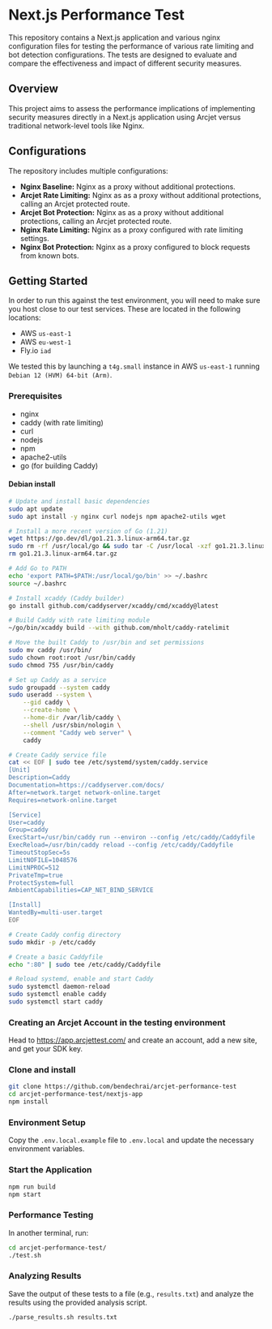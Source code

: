 # Next.js Performance Test

This repository contains a Next.js application and various nginx configuration files for testing the performance of various rate limiting and bot detection configurations. The tests are designed to evaluate and compare the effectiveness and impact of different security measures.

## Overview

This project aims to assess the performance implications of implementing security measures directly in a Next.js application using Arcjet versus traditional network-level tools like Nginx.

## Configurations

The repository includes multiple configurations:

- **Nginx Baseline:** Nginx as a proxy without additional protections.
- **Arcjet Rate Limiting:** Nginx as as a proxy without additional protections, calling an Arcjet protected route.
- **Arcjet Bot Protection:** Nginx as as a proxy without additional protections, calling an Arcjet protected route.
- **Nginx Rate Limiting:** Nginx as a proxy configured with rate limiting settings.
- **Nginx Bot Protection:** Nginx as a proxy configured to block requests from known bots.

## Getting Started

In order to run this against the test environment, you will need to make sure you host close to our test services. These are located in the following locations:

- AWS `us-east-1`
- AWS `eu-west-1`
- Fly.io `iad`

We tested this by launching a `t4g.small` instance in AWS `us-east-1` running `Debian 12 (HVM) 64-bit (Arm)`.

### Prerequisites

- nginx
- caddy (with rate limiting)
- curl
- nodejs
- npm
- apache2-utils
- go (for building Caddy)

#### Debian install

```bash
# Update and install basic dependencies
sudo apt update
sudo apt install -y nginx curl nodejs npm apache2-utils wget

# Install a more recent version of Go (1.21)
wget https://go.dev/dl/go1.21.3.linux-arm64.tar.gz
sudo rm -rf /usr/local/go && sudo tar -C /usr/local -xzf go1.21.3.linux-arm64.tar.gz
rm go1.21.3.linux-arm64.tar.gz

# Add Go to PATH
echo 'export PATH=$PATH:/usr/local/go/bin' >> ~/.bashrc
source ~/.bashrc

# Install xcaddy (Caddy builder)
go install github.com/caddyserver/xcaddy/cmd/xcaddy@latest

# Build Caddy with rate limiting module
~/go/bin/xcaddy build --with github.com/mholt/caddy-ratelimit

# Move the built Caddy to /usr/bin and set permissions
sudo mv caddy /usr/bin/
sudo chown root:root /usr/bin/caddy
sudo chmod 755 /usr/bin/caddy

# Set up Caddy as a service
sudo groupadd --system caddy
sudo useradd --system \
    --gid caddy \
    --create-home \
    --home-dir /var/lib/caddy \
    --shell /usr/sbin/nologin \
    --comment "Caddy web server" \
    caddy

# Create Caddy service file
cat << EOF | sudo tee /etc/systemd/system/caddy.service
[Unit]
Description=Caddy
Documentation=https://caddyserver.com/docs/
After=network.target network-online.target
Requires=network-online.target

[Service]
User=caddy
Group=caddy
ExecStart=/usr/bin/caddy run --environ --config /etc/caddy/Caddyfile
ExecReload=/usr/bin/caddy reload --config /etc/caddy/Caddyfile
TimeoutStopSec=5s
LimitNOFILE=1048576
LimitNPROC=512
PrivateTmp=true
ProtectSystem=full
AmbientCapabilities=CAP_NET_BIND_SERVICE

[Install]
WantedBy=multi-user.target
EOF

# Create Caddy config directory
sudo mkdir -p /etc/caddy

# Create a basic Caddyfile
echo ":80" | sudo tee /etc/caddy/Caddyfile

# Reload systemd, enable and start Caddy
sudo systemctl daemon-reload
sudo systemctl enable caddy
sudo systemctl start caddy
```

### Creating an Arcjet Account in the testing environment

Head to https://app.arcjettest.com/ and create an account, add a new site, and get your SDK key.

### Clone and install

```sh
git clone https://github.com/bendechrai/arcjet-performance-test
cd arcjet-performance-test/nextjs-app
npm install
```

### Environment Setup

Copy the `.env.local.example` file to `.env.local` and update the necessary environment variables.

### Start the Application

```sh
npm run build
npm start
```

### Performance Testing

In another terminal, run:

```sh
cd arcjet-performance-test/
./test.sh
```

### Analyzing Results

Save the output of these tests to a file (e.g., `results.txt`) and analyze the results using the provided analysis script.

```sh
./parse_results.sh results.txt
```
